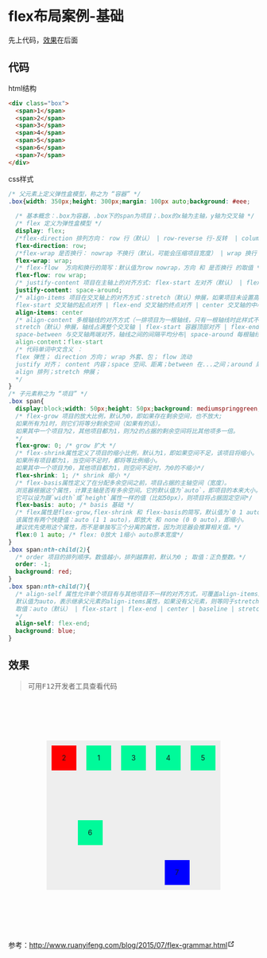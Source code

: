 # flex布局案例-基础

先上代码，[效果](#效果)在后面

## 代码

html结构
```html
<div class="box">
  <span>1</span>
  <span>2</span>
  <span>3</span>
  <span>4</span>
  <span>5</span>
  <span>6</span>
  <span>7</span>
</div>
```
css样式
```css
/* 父元素上定义弹性盒模型，称之为 “容器” */
.box{width: 350px;height: 300px;margin: 100px auto;background: #eee;
  
  /* 基本概念：.box为容器，.box下的span为项目；.box的x轴为主轴，y轴为交叉轴 */
  /* flex 定义为弹性盒模型 */
  display: flex;
  /*flex-direction 排列方向： row 行（默认） | row-reverse 行-反转  | column 列 | column-reverse 列-反转 */
  flex-direction: row; 
  /*flex-wrap 是否换行： nowrap 不换行（默认，可能会压缩项目宽度） | wrap 换行 | wrap-reverse 换行-反转，第一行在下方 */
  flex-wrap: wrap;
  /* flex-flow  方向和换行的简写：默认值为row nowrap，方向 和 是否换行 的取值 */
  flex-flow: row wrap;
  /* justify-content 项目在主轴上的对齐方式: flex-start 左对齐（默认） | flex-end 右对齐 | center 居中 | space-between 两端对齐 | space-around 项目两侧的间隔相等*/
  justify-content: space-around;
  /* align-items 项目在交叉轴上的对齐方式：stretch（默认）伸展，如果项目未设置高度或设为auto，将占满整个容器的高度 | 
  flex-start 交叉轴的起点对齐 | flex-end 交叉轴的终点对齐 | center 交叉轴的中心点对齐 | baseline 项目的第一行文字的基线对齐（适用于每个项目高度不一致，以项目中的文字为基准对齐） */
  align-items: center
  /* align-content 多根轴线的对齐方式（一排项目为一根轴线，只有一根轴线时此样式不起作用）: 
  stretch（默认）伸展，轴线占满整个交叉轴 | flex-start 容器顶部对齐 | flex-end 容器底部对齐 | center 与交叉轴的中点对齐 |
  space-between 与交叉轴两端对齐，轴线之间的间隔平均分布| space-around 每根轴线两侧的间隔都相等*/
  align-content：flex-start
  /* 代码单词中文含义 ：
  flex 弹性； direction 方向； wrap 外套、包； flow 流动
  justify 对齐； content 内容；space 空间、距离；between 在...之间；around 周围的
  align 排列；stretch 伸展；
  */
}
/* 子元素称之为 “项目” */
.box span{
  display:block;width: 50px;height: 50px;background: mediumspringgreen;margin: 10px;text-align: center;line-height: 50px;
  /* flex-grow 项目的放大比例，默认为0，即如果存在剩余空间，也不放大;
  如果所有为1时，则它们将等分剩余空间（如果有的话）。
  如果其中一个项目为2，其他项目都为1，则为2的占据的剩余空间将比其他项多一倍。
  */
  flex-grow: 0; /* grow 扩大 */
  /* flex-shrink属性定义了项目的缩小比例，默认为1，即如果空间不足，该项目将缩小。 
  如果所有项目都为1，当空间不足时，都将等比例缩小。
  如果其中一个项目为0，其他项目都为1，则空间不足时，为0的不缩小*/
  flex-shrink: 1; /* shrink 缩小 */
  /* flex-basis属性定义了在分配多余空间之前，项目占据的主轴空间（宽度）。
  浏览器根据这个属性，计算主轴是否有多余空间。它的默认值为`auto`，即项目的本来大小。
  它可以设为跟`width`或`height`属性一样的值（比如50px），则项目将占据固定空间*/
  flex-basis: auto; /* basis 基础 */
  /* flex属性是flex-grow,flex-shrink 和 flex-basis的简写，默认值为`0 1 auto`。后两个属性可选。
  该属性有两个快捷值：auto (1 1 auto)，即放大 和 none (0 0 auto)，即缩小。
  建议优先使用这个属性，而不是单独写三个分离的属性，因为浏览器会推算相关值。*/
  flex:0 1 auto; /* flex: 0放大 1缩小 auto原本宽度*/
}
.box span:nth-child(2){
  /* order 项目的排列顺序。数值越小，排列越靠前，默认为0 ; 取值：正负整数。*/
  order: -1;
  background: red;
}
.box span:nth-child(7){
  /* align-self 属性允许单个项目有与其他项目不一样的对齐方式，可覆盖align-items属性。
  默认值为auto，表示继承父元素的align-items属性，如果没有父元素，则等同于stretch。
  取值：auto（默认） | flex-start | flex-end | center | baseline | stretch。
  */
  align-self: flex-end;
  background: blue;
}
```




## 效果
> 可用<kbd>F12</kbd>开发者工具查看代码

<div class="box">
  <span>1</span>
  <span>2</span>
  <span>3</span>
  <span>4</span>
  <span>5</span>
  <span>6</span>
  <span>7</span>
</div>
<style>
  /* 父元素上定义弹性盒模型，称之为 “容器” */
  .box{
    width: 350px;
    height: 300px;
    margin: 100px auto;
    background: #eee;
    /* 基本概念：.box为容器，.box下的span为项目；.box的x轴为主轴，y轴为交叉轴 */
    /* flex 定义为弹性盒模型 */
    display: flex;
    /*flex-direction 排列方向： row 行（默认） | row-reverse 行-反转  | column 列 | column-reverse 列-反转 */
    flex-direction: row; 
    /*flex-wrap 是否换行： nowrap 不换行（默认，可能会压缩项目宽度） | wrap 换行 | wrap-reverse 换行-反转，第一行在下方 */
    flex-wrap: wrap;
    /* flex-flow  方向和换行的简写：默认值为row nowrap，方向 和 是否换行 的取值 */
    flex-flow: row wrap;
    /* justify-content 项目在主轴上的对齐方式: flex-start 左对齐（默认） | flex-end 右对齐 | center 居中 | space-between 两端对齐 | space-around 项目两侧的间隔相等*/
    justify-content: space-around;
    /* align-items 项目在交叉轴上的对齐方式：stretch（默认）伸展，如果项目未设置高度或设为auto，将占满整个容器的高度 | 
    flex-start 交叉轴的起点对齐 | flex-end 交叉轴的终点对齐 | center 交叉轴的中心点对齐 | baseline 项目的第一行文字的基线对齐（适用于每个项目高度不一致，以项目中的文字为基准对齐） */
    align-items: center
    /* align-content 多根轴线的对齐方式（一排项目为一根轴线，只有一根轴线时此样式不起作用）: 
    stretch（默认）伸展，轴线占满整个交叉轴 | flex-start 容器顶部对齐 | flex-end 容器底部对齐 | center 与交叉轴的中点对齐 |
    space-between 与交叉轴两端对齐，轴线之间的间隔平均分布| space-around 每根轴线两侧的间隔都相等*/
    align-content：flex-start
    /* 代码单词中文含义 ：
    flex 弹性； direction 方向； wrap 外套、包； flow 流动
    justify 对齐； content 内容；space 空间、距离；between 在...之间；around 周围的
    align 排列；stretch 伸展；
    */
  }
  /* 子元素称之为 “项目” */
  .box span{
    display:block;width: 50px;height: 50px;background: mediumspringgreen;margin: 10px;text-align: center;line-height: 50px;
    /* flex-grow 项目的放大比例，默认为0，即如果存在剩余空间，也不放大;
    如果所有为1时，则它们将等分剩余空间（如果有的话）。
    如果其中一个项目为2，其他项目都为1，则为2的占据的剩余空间将比其他项多一倍。
    */
    flex-grow: 0; /* grow 扩大 */
    /* flex-shrink属性定义了项目的缩小比例，默认为1，即如果空间不足，该项目将缩小。 
    如果所有项目都为1，当空间不足时，都将等比例缩小。
    如果其中一个项目为0，其他项目都为1，则空间不足时，为0的不缩小*/
    flex-shrink: 1; /* shrink 缩小 */
    /* flex-basis属性定义了在分配多余空间之前，项目占据的主轴空间（宽度）。
    浏览器根据这个属性，计算主轴是否有多余空间。它的默认值为`auto`，即项目的本来大小。
    它可以设为跟`width`或`height`属性一样的值（比如50px），则项目将占据固定空间*/
    flex-basis: auto; /* basis 基础 */
    /* flex属性是flex-grow,flex-shrink 和 flex-basis的简写，默认值为`0 1 auto`。后两个属性可选。
    该属性有两个快捷值：auto (1 1 auto)，即放大 和 none (0 0 auto)，即缩小。
    建议优先使用这个属性，而不是单独写三个分离的属性，因为浏览器会推算相关值。*/
    flex:0 1 auto; /* flex: 0放大 1缩小 auto原本宽度*/
  }
  .box span:nth-child(2){
    /* order 项目的排列顺序。数值越小，排列越靠前，默认为0 ; 取值：正负整数。*/
    order: -1;
    background: red;
  }
  .box span:nth-child(7){
    /* align-self 属性允许单个项目有与其他项目不一样的对齐方式，可覆盖align-items属性。
    默认值为auto，表示继承父元素的align-items属性，如果没有父元素，则等同于stretch。
    取值：auto（默认） | flex-start | flex-end | center | baseline | stretch。
    */
    align-self: flex-end;
    background: blue;
  }
</style>

<p>参考：<a href="http://www.ruanyifeng.com/blog/2015/07/flex-grammar.html" target="_blank" rel="noopener noreferrer">http://www.ruanyifeng.com/blog/2015/07/flex-grammar.html<svg xmlns="http://www.w3.org/2000/svg" aria-hidden="true" x="0px" y="0px" viewBox="0 0 100 100" width="15" height="15" class="icon outbound"><path fill="currentColor" d="M18.8,85.1h56l0,0c2.2,0,4-1.8,4-4v-32h-8v28h-48v-48h28v-8h-32l0,0c-2.2,0-4,1.8-4,4v56C14.8,83.3,16.6,85.1,18.8,85.1z"></path> <polygon fill="currentColor" points="45.7,48.7 51.3,54.3 77.2,28.5 77.2,37.2 85.2,37.2 85.2,14.9 62.8,14.9 62.8,22.9 71.5,22.9"></polygon></svg></a></p>